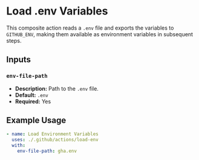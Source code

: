 # Load .env Variables

This composite action reads a `.env` file and exports the variables to `GITHUB_ENV`, making them available as environment variables in subsequent steps.

## Inputs

### `env-file-path`

- **Description:** Path to the `.env` file.
- **Default:** `.env`
- **Required:** Yes

## Example Usage

```yaml
- name: Load Environment Variables
  uses: ./.github/actions/load-env
  with:
    env-file-path: gha.env
```
